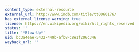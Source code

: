 ```yaml
---
content_type: external-resource
external_url: http://www.imdb.com/title/tt0060176/
has_external_license_warning: true
license: https://en.wikipedia.org/wiki/All_rights_reserved
status: ''
title: '*Blow-Up*'
uid: bc3a4eae-5432-449b-afb8-c8e1f206c346
wayback_url: ''
---
```

